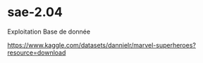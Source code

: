 # sae-2.04
Exploitation Base de donnée

https://www.kaggle.com/datasets/dannielr/marvel-superheroes?resource=download
